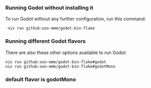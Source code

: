 ### Running Godot without installing it
To run Godot without any further configuration, run this command:
```
 nix run github:ooo-mmm/godot-bin-flake
```
### Running different Godot flavors
There are also these other options available to run Godot:
```
nix run github:ooo-mmm/godot-bin-flake#godot
nix run github:ooo-mmm/godot-bin-flake#godotMono
```
### default flavor is godotMono
